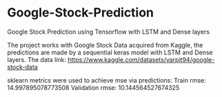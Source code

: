 # Google-Stock-Prediction
Google Stock Prediction using Tensorflow with LSTM and Dense layers

The project works with Google Stock Data acquired from Kaggle, the predictions are made by a sequential keras model with LSTM and Dense layers. The data link:
https://www.kaggle.com/datasets/varpit94/google-stock-data

sklearn metrics were used to achieve mse via predictions:
Train rmse: 14.997895078773508
Validation rmse: 10.144564527674325
